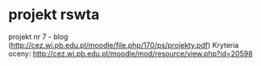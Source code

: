 # projekt rswta

projekt nr 7 - blog (http://cez.wi.pb.edu.pl/moodle/file.php/170/ps/projekty.pdf)
Kryteria oceny: http://cez.wi.pb.edu.pl/moodle/mod/resource/view.php?id=20598
